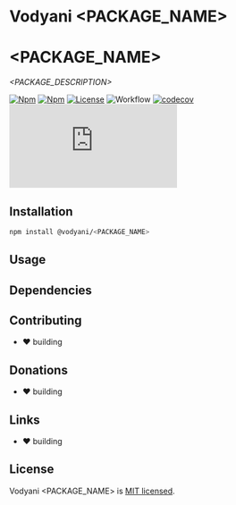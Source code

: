 # Vodyani <PACKAGE_NAME>

# <PACKAGE_NAME>

*<PACKAGE_DESCRIPTION>*

[![Npm](https://img.shields.io/npm/v/@vodyani/<PACKAGE_NAME>)](https://www.npmjs.com/package/@vodyani/<PACKAGE_NAME>)
[![Npm](https://img.shields.io/npm/dm/@vodyani/<PACKAGE_NAME>)](https://www.npmjs.com/package/@vodyani/<PACKAGE_NAME>)
[![License](https://img.shields.io/github/license/vodyani/<PACKAGE_NAME>)](LICENSE)
![Workflow](https://github.com/vodyani/<PACKAGE_NAME>/actions/workflows/release.yml/badge.svg)
[![codecov](https://codecov.io/gh/vodyani/<PACKAGE_NAME>/branch/main/graph/badge.svg?token=YHBHSZH5PB)](https://codecov.io/gh/vodyani/<PACKAGE_NAME>)
[![Known Vulnerabilities](https://snyk.io/test/github/vodyani/<PACKAGE_NAME>/badge.svg?targetFile=package.json)](https://snyk.io/test/github/vodyani/<PACKAGE_NAME>?targetFile=package.json)

## Installation

```sh
npm install @vodyani/<PACKAGE_NAME>
```

## Usage

## Dependencies

## Contributing

- ❤ building

## **Donations**

- ❤ building

## Links

- ❤ building

## License

Vodyani <PACKAGE_NAME> is [MIT licensed](LICENSE).
